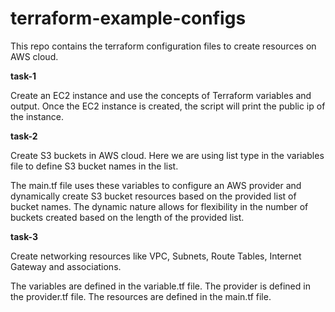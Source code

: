 # terraform-example-configs
This repo contains the terraform configuration files to create resources on AWS cloud.

**task-1**

Create an EC2 instance and use the concepts of Terraform variables and output. Once the EC2 instance is created, the script will print the public ip of the instance.


**task-2**

Create S3 buckets in AWS cloud.
Here we are using list type in the variables file to define S3 bucket names in the list.

The main.tf file uses these variables to configure an AWS provider and dynamically create S3 bucket resources based on the provided list of bucket names. The dynamic nature allows for flexibility in the number of buckets created based on the length of the provided list.


**task-3**

Create networking resources like VPC, Subnets, Route Tables, Internet Gateway and associations.

The variables are defined in the variable.tf file. The provider is defined in the provider.tf file. The resources are defined in the main.tf file.